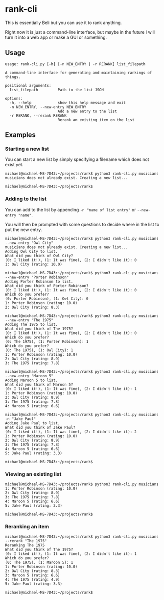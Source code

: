 # rank-cli

This is essentially Beli but you can use it to rank anything.

Right now it is just a command-line interface, but maybe in the future I will turn it into a web app or make a GUI or something.

## Usage

```
usage: rank-cli.py [-h] [-n NEW_ENTRY | -r RERANK] list_filepath

A command-line interface for generating and maintaining rankings of things.

positional arguments:
  list_filepath         Path to the list JSON

options:
  -h, --help            show this help message and exit
  -n NEW_ENTRY, --new-entry NEW_ENTRY
                        Add a new entry to the list
  -r RERANK, --rerank RERANK
                        Rerank an existing item on the list
```

## Examples

### Starting a new list

You can start a new list by simply specifying a filename which does not exist yet.

```
michael@michael-MS-7D43:~/projects/rank$ python3 rank-cli.py musicians
musicians does not already exist. Creating a new list...

michael@michael-MS-7D43:~/projects/rank$ 

```

### Adding to the list

You can add to the list by appending `-n "name of list entry"` or `--new-entry "name"`.

You will then be prompted with some questions to decide where in the list to put the new entry.

```
michael@michael-MS-7D43:~/projects/rank$ python3 rank-cli.py musicians --new-entry "Owl City"
musicians does not already exist. Creating a new list...
Adding Owl City to list.
What did you think of Owl City?
(0: I liked it!), (1: It was fine), (2: I didn't like it): 0
1: Owl City (rating: 10.0)

michael@michael-MS-7D43:~/projects/rank$ python3 rank-cli.py musicians --new-entry "Porter Robinson"
Adding Porter Robinson to list.
What did you think of Porter Robinson?
(0: I liked it!), (1: It was fine), (2: I didn't like it): 0
Which do you prefer?
(0: Porter Robinson), (1: Owl City): 0
1: Porter Robinson (rating: 10.0)
2: Owl City (rating: 8.3)

michael@michael-MS-7D43:~/projects/rank$ python3 rank-cli.py musicians --new-entry "The 1975"
Adding The 1975 to list.
What did you think of The 1975?
(0: I liked it!), (1: It was fine), (2: I didn't like it): 0
Which do you prefer?
(0: The 1975), (1: Porter Robinson): 1
Which do you prefer?
(0: The 1975), (1: Owl City): 1
1: Porter Robinson (rating: 10.0)
2: Owl City (rating: 8.9)
3: The 1975 (rating: 7.8)

michael@michael-MS-7D43:~/projects/rank$ python3 rank-cli.py musicians --new-entry "Maroon 5"
Adding Maroon 5 to list.
What did you think of Maroon 5?
(0: I liked it!), (1: It was fine), (2: I didn't like it): 1
1: Porter Robinson (rating: 10.0)
2: Owl City (rating: 8.9)
3: The 1975 (rating: 7.8)
4: Maroon 5 (rating: 6.6)

michael@michael-MS-7D43:~/projects/rank$ python3 rank-cli.py musicians -n "Jake Paul"
Adding Jake Paul to list.
What did you think of Jake Paul?
(0: I liked it!), (1: It was fine), (2: I didn't like it): 2
1: Porter Robinson (rating: 10.0)
2: Owl City (rating: 8.9)
3: The 1975 (rating: 7.8)
4: Maroon 5 (rating: 6.6)
5: Jake Paul (rating: 3.3)

michael@michael-MS-7D43:~/projects/rank$ 
```

### Viewing an existing list

```
michael@michael-MS-7D43:~/projects/rank$ python3 rank-cli.py musicians
1: Porter Robinson (rating: 10.0)
2: Owl City (rating: 8.9)
3: The 1975 (rating: 7.8)
4: Maroon 5 (rating: 6.6)
5: Jake Paul (rating: 3.3)

michael@michael-MS-7D43:~/projects/rank$ 
```

### Reranking an item

```
michael@michael-MS-7D43:~/projects/rank$ python3 rank-cli.py musicians --rerank "The 1975"
Reranking The 1975
What did you think of The 1975?
(0: I liked it!), (1: It was fine), (2: I didn't like it): 1
Which do you prefer?
(0: The 1975), (1: Maroon 5): 1
1: Porter Robinson (rating: 10.0)
2: Owl City (rating: 8.3)
3: Maroon 5 (rating: 6.6)
4: The 1975 (rating: 4.9)
5: Jake Paul (rating: 3.3)

michael@michael-MS-7D43:~/projects/rank$ 

```
